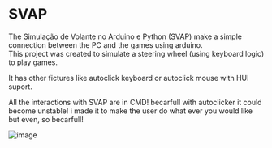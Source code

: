 # SVAP
The Simulação de Volante no Arduino e Python (SVAP) make a simple connection between the PC and the games using arduino.  
This project was created to simulate a steering wheel (using keyboard logic) to play games.

It has other fictures like autoclick keyboard or autoclick mouse with HUI suport.

All the interactions with SVAP are in CMD!
becarfull with autoclicker it could become unstable!
i made it to make the user do what ever you would like but even, so becarfull!

![image](https://github.com/user-attachments/assets/77e7fe60-0150-49f7-905a-e288aaf7a28e)
